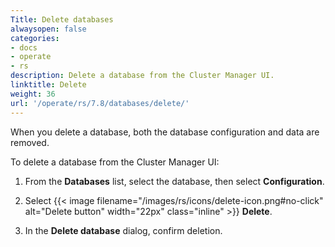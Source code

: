 ```yaml
---
Title: Delete databases
alwaysopen: false
categories:
- docs
- operate
- rs
description: Delete a database from the Cluster Manager UI.
linktitle: Delete
weight: 36
url: '/operate/rs/7.8/databases/delete/'
---
```


When you delete a database, both the database configuration and data are removed.

To delete a database from the Cluster Manager UI:

1. From the **Databases** list, select the database, then select **Configuration**.

1. Select {{< image filename="/images/rs/icons/delete-icon.png#no-click" alt="Delete button" width="22px" class="inline" >}} **Delete**.

1. In the **Delete database** dialog, confirm deletion.
